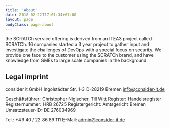 ```yaml
---
title: 'About'
date: 2018-02-22T17:01:34+07:00
layout: page
bodyClass: page-about
---
```


the SCRATCh service offering is derived from an ITEA3 project called SCRATCh. 16 companies started a 3 year project to gather input and investigate the challenges of DevOps with a special focus on security. We provide one face to the customer using the SCRATCh brand, and have knowledge from SMEs to large scale companies in the background.

## Legal imprint


   consider it GmbH
   Ingolstädter Str. 1-3
   D-28219 Bremen
   info@consider-it.de

   Geschäftsführer: Christopher Nigischer, Till Witt
   Register: Handelsregister
   Registernummer: HRB 26725
   Registergericht: Amts­ge­richt Bre­men
   Umsatzsteuer-ID: DE 276034969

   Tel.: +49 40 / 22 86 89 111
   E-Mail: admin@consider-it.de
